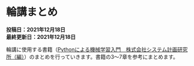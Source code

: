# 輪講まとめ
**投稿日：2021年12月18日<br>最終更新日：2021年12月18日**

輪講に使用する書籍（[Pythonによる機械学習入門　株式会社システム計画研究所（編）](https://www.ohmsha.co.jp/book/9784274219634/)）のまとめを行っていきます。書籍の3～7章を参考にまとめます。

```{tableofcontents}
```